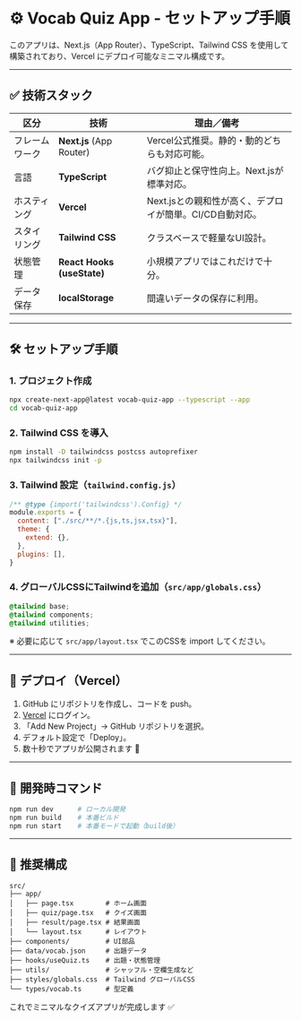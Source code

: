 # ⚙️ Vocab Quiz App - セットアップ手順

このアプリは、Next.js（App Router）、TypeScript、Tailwind CSS を使用して構築されており、Vercel にデプロイ可能なミニマル構成です。

---

## ✅ 技術スタック

| 区分           | 技術                          | 理由／備考 |
|----------------|-------------------------------|------------|
| フレームワーク | **Next.js** (App Router)      | Vercel公式推奨。静的・動的どちらも対応可能。 |
| 言語           | **TypeScript**                | バグ抑止と保守性向上。Next.jsが標準対応。 |
| ホスティング   | **Vercel**                    | Next.jsとの親和性が高く、デプロイが簡単。CI/CD自動対応。 |
| スタイリング   | **Tailwind CSS**              | クラスベースで軽量なUI設計。 |
| 状態管理       | **React Hooks (useState)**    | 小規模アプリではこれだけで十分。 |
| データ保存     | **localStorage**              | 間違いデータの保存に利用。 |

---

## 🛠️ セットアップ手順

### 1. プロジェクト作成

```bash
npx create-next-app@latest vocab-quiz-app --typescript --app
cd vocab-quiz-app
```

### 2. Tailwind CSS を導入

```bash
npm install -D tailwindcss postcss autoprefixer
npx tailwindcss init -p
```

### 3. Tailwind 設定（`tailwind.config.js`）

```js
/** @type {import('tailwindcss').Config} */
module.exports = {
  content: ["./src/**/*.{js,ts,jsx,tsx}"],
  theme: {
    extend: {},
  },
  plugins: [],
}
```

### 4. グローバルCSSにTailwindを追加（`src/app/globals.css`）

```css
@tailwind base;
@tailwind components;
@tailwind utilities;
```

※ 必要に応じて `src/app/layout.tsx` でこのCSSを import してください。

---

## 🚀 デプロイ（Vercel）

1. GitHub にリポジトリを作成し、コードを push。
2. [Vercel](https://vercel.com) にログイン。
3. 「Add New Project」→ GitHub リポジトリを選択。
4. デフォルト設定で「Deploy」。
5. 数十秒でアプリが公開されます 🎉

---

## 🔰 開発時コマンド

```bash
npm run dev      # ローカル開発
npm run build    # 本番ビルド
npm run start    # 本番モードで起動（build後）
```

---

## 📁 推奨構成

```
src/
├── app/
│   ├── page.tsx        # ホーム画面
│   ├── quiz/page.tsx   # クイズ画面
│   ├── result/page.tsx # 結果画面
│   └── layout.tsx      # レイアウト
├── components/         # UI部品
├── data/vocab.json     # 出題データ
├── hooks/useQuiz.ts    # 出題・状態管理
├── utils/              # シャッフル・空欄生成など
├── styles/globals.css  # Tailwind グローバルCSS
└── types/vocab.ts      # 型定義
```

これでミニマルなクイズアプリが完成します ✅